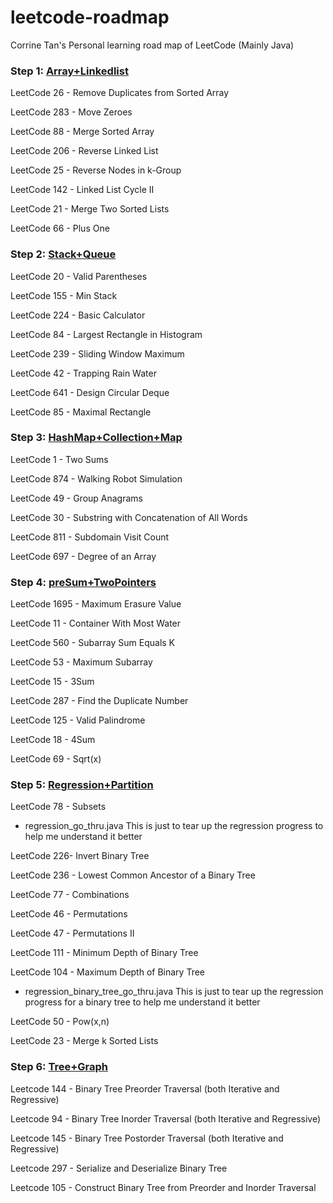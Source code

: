 # leetcode-roadmap
Corrine Tan's Personal learning road map of LeetCode (Mainly Java)

### Step 1: [Array+Linkedlist](https://github.com/CorrineTan/leetcode-roadmap/tree/main/Array%2BLinkedlist)  

LeetCode 26 - Remove Duplicates from Sorted Array

LeetCode 283 - Move Zeroes

LeetCode 88 - Merge Sorted Array

LeetCode 206 - Reverse Linked List

LeetCode 25 - Reverse Nodes in k-Group

LeetCode 142 - Linked List Cycle II

LeetCode 21 - Merge Two Sorted Lists

LeetCode 66 - Plus One

### Step 2: [Stack+Queue](https://github.com/CorrineTan/leetcode-roadmap/tree/main/Stack%2BQueue)  

LeetCode 20 - Valid Parentheses

LeetCode 155 - Min Stack

LeetCode 224 - Basic Calculator

LeetCode 84 -  Largest Rectangle in Histogram

LeetCode 239 -  Sliding Window Maximum

LeetCode 42 - Trapping Rain Water

LeetCode 641 - Design Circular Deque

LeetCode 85 - Maximal Rectangle

### Step 3: [HashMap+Collection+Map](https://github.com/CorrineTan/leetcode-roadmap/tree/main/HashMap%2BCollection%2BMap)  

LeetCode 1 - Two Sums

LeetCode 874 - Walking Robot Simulation

LeetCode 49 - Group Anagrams

LeetCode 30 - Substring with Concatenation of All Words

LeetCode 811 - Subdomain Visit Count

LeetCode 697 - Degree of an Array

### Step 4: [preSum+TwoPointers](https://github.com/CorrineTan/leetcode-roadmap/tree/main/preSum%2BTwoPointers)

LeetCode 1695 - Maximum Erasure Value  

LeetCode 11 - Container With Most Water

LeetCode 560 - Subarray Sum Equals K

LeetCode 53 - Maximum Subarray

LeetCode 15 - 3Sum

LeetCode 287 - Find the Duplicate Number

LeetCode 125 -  Valid Palindrome

LeetCode 18 - 4Sum

LeetCode 69 - Sqrt(x)

### Step 5: [Regression+Partition](https://github.com/CorrineTan/leetcode-roadmap/tree/main/Regression+Partition)

LeetCode 78 - Subsets

- regression_go_thru.java This is just to tear up the regression progress to help me understand it better

LeetCode 226- Invert Binary Tree

LeetCode 236 - Lowest Common Ancestor of a Binary Tree

LeetCode 77 - Combinations

LeetCode 46 -  Permutations

LeetCode 47 -  Permutations II

LeetCode 111 - Minimum Depth of Binary Tree

LeetCode 104 - Maximum Depth of Binary Tree

- regression_binary_tree_go_thru.java This is just to tear up the regression progress for a binary tree to help me understand it better

LeetCode 50 - Pow(x,n)

LeetCode 23 - Merge k Sorted Lists

### Step 6: [Tree+Graph](https://github.com/CorrineTan/leetcode-roadmap/tree/main/Tree%2BGraph)

Leetcode 144 -  Binary Tree Preorder Traversal (both Iterative and Regressive)

Leetcode 94 -  Binary Tree Inorder Traversal   (both Iterative and Regressive)

Leetcode 145 -  Binary Tree Postorder Traversal (both Iterative and Regressive)

Leetcode 297 -  Serialize and Deserialize Binary Tree

Leetcode 105 - Construct Binary Tree from Preorder and Inorder Traversal






